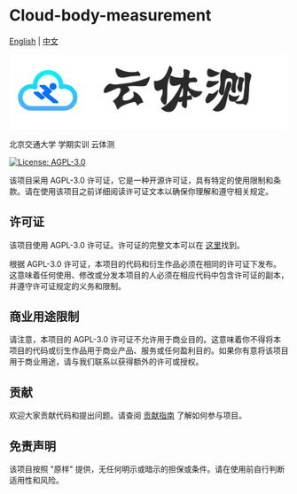 # Cloud-body-measurement
[English](README.md) | [中文](README_CN.md)

![云体测](README.assets/云体测.png)

北京交通大学 学期实训 云体测

[![License: AGPL-3.0](https://img.shields.io/badge/License-AGPL%203.0-blue.svg)](https://www.gnu.org/licenses/agpl-3.0)

该项目采用 AGPL-3.0 许可证，它是一种开源许可证，具有特定的使用限制和条款。请在使用该项目之前详细阅读许可证文本以确保你理解和遵守相关规定。

## 许可证

该项目使用 AGPL-3.0 许可证。许可证的完整文本可以在 [这里](https://www.gnu.org/licenses/agpl-3.0.html)找到。

根据 AGPL-3.0 许可证，本项目的代码和衍生作品必须在相同的许可证下发布。这意味着任何使用、修改或分发本项目的人必须在相应代码中包含许可证的副本，并遵守许可证规定的义务和限制。

## 商业用途限制

请注意，本项目的 AGPL-3.0 许可证不允许用于商业目的。这意味着你不得将本项目的代码或衍生作品用于商业产品、服务或任何盈利目的。如果你有意将该项目用于商业用途，请与我们联系以获得额外的许可或授权。

## 贡献

欢迎大家贡献代码和提出问题。请查阅 [贡献指南](CONTRIBUTING.md) 了解如何参与项目。

## 免责声明

该项目按照 "原样" 提供，无任何明示或暗示的担保或条件。请在使用前自行判断适用性和风险。


